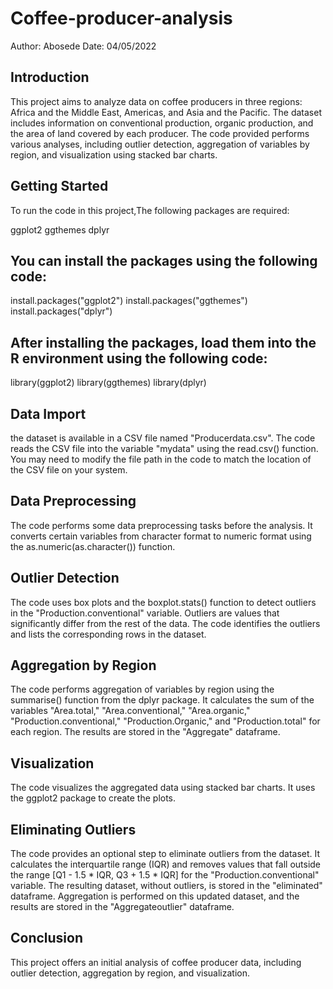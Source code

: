 # Coffee-producer-analysis
Author: Abosede
Date: 04/05/2022

## Introduction
This project aims to analyze data on coffee producers in three regions: Africa and the Middle East, Americas, and Asia and the Pacific. The dataset includes information on conventional production, organic production, and the area of land covered by each producer. The code provided performs various analyses, including outlier detection, aggregation of variables by region, and visualization using stacked bar charts.

## Getting Started
To run the code in this project,The following packages are required:

ggplot2
ggthemes
dplyr
## You can install the packages using the following code:

install.packages("ggplot2")
install.packages("ggthemes")
install.packages("dplyr")

## After installing the packages, load them into the R environment using the following code:
library(ggplot2)
library(ggthemes)
library(dplyr)
## Data Import
 the dataset is available in a CSV file named "Producerdata.csv". The code reads the CSV file into the variable "mydata" using the read.csv() function. You may need to modify the file path in the code to match the location of the CSV file on your system.

## Data Preprocessing
The code performs some data preprocessing tasks before the analysis. It converts certain variables from character format to numeric format using the as.numeric(as.character()) function.

## Outlier Detection
The code uses box plots and the boxplot.stats() function to detect outliers in the "Production.conventional" variable. Outliers are values that significantly differ from the rest of the data. The code identifies the outliers and lists the corresponding rows in the dataset.

## Aggregation by Region
The code performs aggregation of variables by region using the summarise() function from the dplyr package. It calculates the sum of the variables "Area.total," "Area.conventional," "Area.organic," "Production.conventional," "Production.Organic," and "Production.total" for each region. The results are stored in the "Aggregate" dataframe.

## Visualization
The code visualizes the aggregated data using stacked bar charts. It uses the ggplot2 package to create the plots.

## Eliminating Outliers
The code provides an optional step to eliminate outliers from the dataset. It calculates the interquartile range (IQR) and removes values that fall outside the range [Q1 - 1.5 * IQR, Q3 + 1.5 * IQR] for the "Production.conventional" variable. The resulting dataset, without outliers, is stored in the "eliminated" dataframe. Aggregation is performed on this updated dataset, and the results are stored in the "Aggregateoutlier" dataframe.

## Conclusion
This project offers an initial analysis of coffee producer data, including outlier detection, aggregation by region, and visualization.





